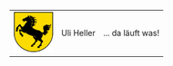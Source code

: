 <table>
  <tr>
    <td>
      <img src="/stuttgart.svg" width="70" />
    </td>
    <td>
      <div id="header">Uli Heller</div>
    </td>
    <td>
      <div id="header">... da läuft was!</div>
    </td>
  </tr>
</table>

